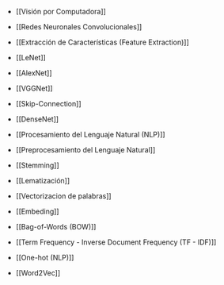 - [[Visión por Computadora]]
- [[Redes Neuronales Convolucionales]]
- [[Extracción de Características (Feature Extraction)]]
- [[LeNet]]
- [[AlexNet]]
- [[VGGNet]]


- [[Skip-Connection]]
- [[DenseNet]]

- [[Procesamiento del Lenguaje Natural (NLP)]]
- [[Preprocesamiento del Lenguaje Natural]]
- [[Stemming]]
- [[Lematización]]
- [[Vectorizacion de palabras]]
- [[Embeding]]
- [[Bag-of-Words (BOW)]]
- [[Term Frequency - Inverse Document Frequency (TF - IDF)]]
- [[One-hot (NLP)]]
- [[Word2Vec]]